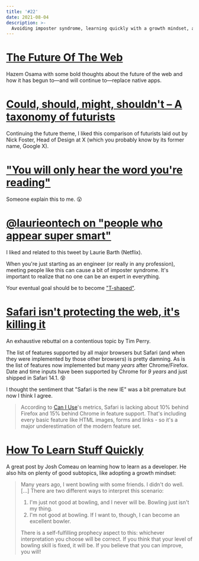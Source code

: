 ```yaml
---
title: '#22'
date: 2021-08-04
description: >-
  Avoiding imposter syndrome, learning quickly with a growth mindset, and Safari holding back the web.
---
```


# [The Future Of The Web](https://www.hazem.cool/blog/the-future-of-the-web)

Hazem Osama with some bold thoughts about the future of the web and how it has begun to—and will continue to—replace native apps.

# [Could, should, might, shouldn't – A taxonomy of futurists](https://medium.com/@fosta/could-should-might-shouldnt-a-taxonomy-of-futurists-2356cf4ceb79)

Continuing the future theme, I liked this comparison of futurists laid out by Nick Foster, Head of Design at X (which you probably know by its former name, Google X).

# ["You will only hear the word you're reading"](https://twitter.com/theprisonlawyer/status/1347626960529326080)

Someone explain this to me. 😮

# [@laurieontech on "people who appear super smart"](https://twitter.com/laurieontech/status/1422614224170373125)

I liked and related to this tweet by Laurie Barth (Netflix).

When you're just starting as an engineer (or really in any profession), meeting people like this can cause a bit of imposter syndrome. It's important to realize that no one can be an expert in everything.

Your eventual goal should be to become ["T-shaped"](https://en.wikipedia.org/wiki/T-shaped_skills).

# [Safari isn't protecting the web, it's killing it](https://httptoolkit.tech/blog/safari-is-killing-the-web/)

An exhaustive rebuttal on a contentious topic by Tim Perry.

The list of features supported by all major browsers but Safari (and when they were implemented by those other browsers) is pretty damning. As is the list of features now implemented but many _years_ after Chrome/Firefox. Date and time inputs have been supported by Chrome for _9 years_ and just shipped in Safari 14.1. 😵

I thought the sentiment that "Safari is the new IE" was a bit premature but now I think I agree.

> According to [Can I Use](https://caniuse.com/)'s metrics, Safari is lacking about 10% behind Firefox and 15% behind Chrome in feature support. That's including every basic feature like HTML images, forms and links - so it's a major underestimation of the modern feature set.

# [How To Learn Stuff Quickly](https://www.joshwcomeau.com/blog/how-to-learn-stuff-quickly/)

A great post by Josh Comeau on learning how to learn as a developer. He also hits on plenty of good subtopics, like adopting a growth mindset:

> Many years ago, I went bowling with some friends. I didn't do well. [...] There are two different ways to interpret this scenario:
>
> 1. I'm just not good at bowling, and I never will be. Bowling just isn't my thing.
> 2. I'm not good at bowling. If I want to, though, I can become an excellent bowler.
>
> There is a self-fulfilling prophecy aspect to this: whichever interpretation you choose will be correct. If you think that your level of bowling skill is fixed, it will be. If you believe that you can improve, you will!
